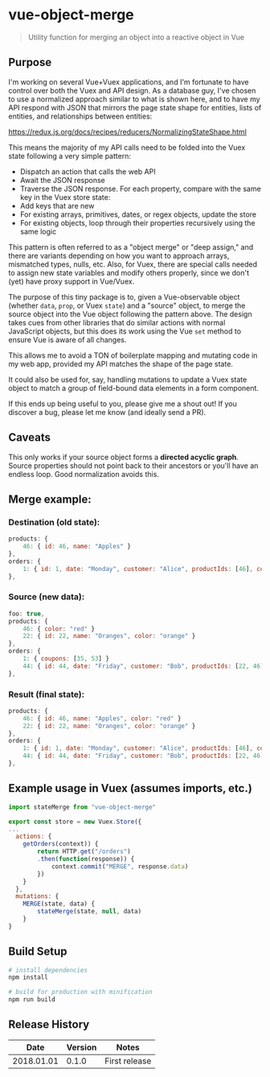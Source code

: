 # vue-object-merge

> Utility function for merging an object into a reactive object in Vue

## Purpose

I'm working on several Vue+Vuex applications, and I'm fortunate to have control over both the Vuex and API design. As a database guy, I've chosen to use a normalized approach similar to what is shown here, and to have my API respond with JSON that mirrors the page state shape for entities, lists of entities, and relationships between entities:

https://redux.js.org/docs/recipes/reducers/NormalizingStateShape.html

This means the majority of my API calls need to be folded into the Vuex state following a very simple pattern:

- Dispatch an action that calls the web API
- Await the JSON response
- Traverse the JSON response. For each property, compare with the same key in the Vuex store state:
- Add keys that are new
- For existing arrays, primitives, dates, or regex objects, update the store
- For existing objects, loop through their properties recursively using the same logic

This pattern is often referred to as a "object merge" or "deep assign," and there are variants depending on how you want to approach arrays, mismatched types, nulls, etc. Also, for Vuex, there are special calls needed to assign new state variables and modify others properly, since we don't (yet) have proxy support in Vue/Vuex.

The purpose of this tiny package is to, given a Vue-observable object (whether `data`, `prop`, or Vuex `state`) and a "source" object, to merge the source object into the Vue object following the pattern above. The design takes cues from other libraries that do similar actions with normal JavaScript objects, but this does its work using the Vue `set` method to ensure Vue is aware of all changes.

This allows me to avoid a TON of boilerplate mapping and mutating code in my web app, provided my API matches the shape of the page state.

It could also be used for, say, handling mutations to update a Vuex state object to match a group of field-bound data elements in a form component.

If this ends up being useful to you, please give me a shout out! If you discover a bug, please let me know (and ideally send a PR).

## Caveats
This only works if your source object forms a **directed acyclic graph**. Source properties should not point back to their ancestors or you'll have an endless loop. Good normalization avoids this.

## Merge example:

### Destination (old state):
```Javascript
products: {
	46: { id: 46, name: "Apples" }
},
orders: {
	1: { id: 1, date: "Monday", customer: "Alice", productIds: [46], coupons: [88] }
},
```

### Source (new data):
```Javascript
foo: true,
products: {
	46: { color: "red" }
	22: { id: 22, name: "Oranges", color: "orange" }
},
orders: {
	1: { coupons: [35, 53] }
	44: { id: 44, date: "Friday", customer: "Bob", productIds: [22, 46] }
},
```

### Result (final state):
```Javascript
products: {
	46: { id: 46, name: "Apples", color: "red" }
	22: { id: 22, name: "Oranges", color: "orange" }
},
orders: {
	1: { id: 1, date: "Monday", customer: "Alice", productIds: [46], coupons: [35, 53] },
	44: { id: 44, date: "Friday", customer: "Bob", productIds: [22, 46] }
},
```

## Example usage in Vuex (assumes imports, etc.)

```JavaScript
import stateMerge from "vue-object-merge"

export const store = new Vuex.Store({
...
  actions: {
	getOrders(context)) {
		return HTTP.get("/orders")
		.then(function(response)) {
			context.commit("MERGE", response.data)
		})
	}
  },
  mutations: {
	MERGE(state, data) {
		stateMerge(state, null, data)
	}
}
```

## Build Setup

```bash
# install dependencies
npm install

# build for production with minification
npm run build
```

## Release History

| Date       | Version | Notes |
| ---------- | ------- | -----------------------
| 2018.01.01 | 0.1.0   | First release
